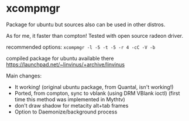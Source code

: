 xcompmgr
========

Package for ubuntu but sources also can be used in other distros.

As for me, it faster than compton! 
Tested with open source radeon driver.

recommended options:
`xcompmgr -l -5 -t -5 -r 4 -cC -V -b`

compiled package for ubuntu available there https://launchpad.net/~linvinus/+archive/linvinus

Main changes:
 * It working! (original ubuntu package, from Quantal, isn't working!)
 * Ported, from compton, sync to vblank (using DRM VBlank ioctl) (first time this method was implemented in Mythtv)
 * don't draw shadow for metacity alt+tab frames
 * Option to Daemonize/background process
